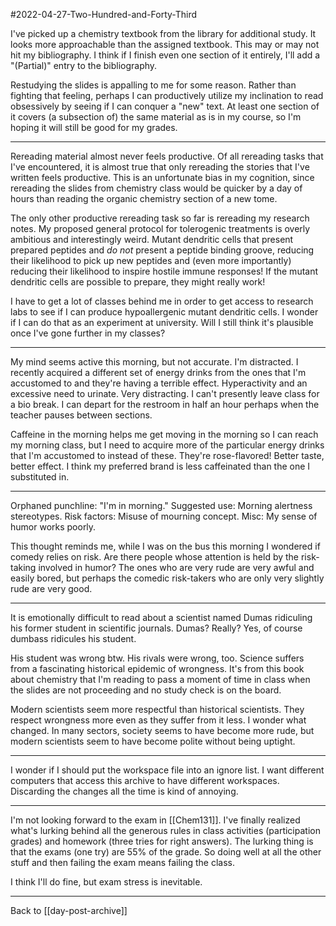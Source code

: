 #2022-04-27-Two-Hundred-and-Forty-Third

I've picked up a chemistry textbook from the library for additional study.  It looks more approachable than the assigned textbook.  This may or may not hit my bibliography.  I think if I finish even one section of it entirely, I'll add a "(Partial)" entry to the bibliography.

Restudying the slides is appalling to me for some reason.  Rather than fighting that feeling, perhaps I can productively utilize my inclination to read obsessively by seeing if I can conquer a "new" text.  At least one section of it covers (a subsection of) the same material as is in my course, so I'm hoping it will still be good for my grades.

---
Rereading material almost never feels productive.  Of all rereading tasks that I've encountered, it is almost true that only rereading the stories that I've written feels productive.  This is an unfortunate bias in my cognition, since rereading the slides from chemistry class would be quicker by a day of hours than reading the organic chemistry section of a new tome.

The only other productive rereading task so far is rereading my research notes.  My proposed general protocol for tolerogenic treatments is overly ambitious and interestingly weird.  Mutant dendritic cells that present prepared peptides and *do not* present a peptide binding groove, reducing their likelihood to pick up new peptides and (even more importantly) reducing their likelihood to inspire hostile immune responses!  If the mutant dendritic cells are possible to prepare, they might really work!

I have to get a lot of classes behind me in order to get access to research labs to see if I can produce hypoallergenic mutant dendritic cells.  I wonder if I can do that as an experiment at university.  Will I still think it's plausible once I've gone further in my classes?

---
My mind seems active this morning, but not accurate.  I'm distracted.  I recently acquired a different set of energy drinks from the ones that I'm accustomed to and they're having a terrible effect.  Hyperactivity and an excessive need to urinate.  Very distracting.  I can't presently leave class for a bio break.  I can depart for the restroom in half an hour perhaps when the teacher pauses between sections.

Caffeine in the morning helps me get moving in the morning so I can reach my morning class, but I need to acquire more of the particular energy drinks that I'm accustomed to instead of these.  They're rose-flavored!  Better taste, better effect.  I think my preferred brand is less caffeinated than the one I substituted in.

---
Orphaned punchline:  "I'm in morning."  Suggested use: Morning alertness stereotypes.  Risk factors: Misuse of mourning concept.  Misc:  My sense of humor works poorly.

This thought reminds me, while I was on the bus this morning I wondered if comedy relies on risk.  Are there people whose attention is held by the risk-taking involved in humor?  The ones who are very rude are very awful and easily bored, but perhaps the comedic risk-takers who are only very slightly rude are very good.

---
It is emotionally difficult to read about a scientist named Dumas ridiculing his former student in scientific journals.  Dumas?  Really?  Yes, of course dumbass ridicules his student.

His student was wrong btw.  His rivals were wrong, too.  Science suffers from a fascinating historical epidemic of wrongness.  It's from this book about chemistry that I'm reading to pass a moment of time in class when the slides are not proceeding and no study check is on the board.

Modern scientists seem more respectful than historical scientists.  They respect wrongness more even as they suffer from it less.  I wonder what changed.  In many sectors, society seems to have become more rude, but modern scientists seem to have become polite without being uptight.

---
I wonder if I should put the workspace file into an ignore list.  I want different computers that access this archive to have different workspaces.  Discarding the changes all the time is kind of annoying.

---
I'm not looking forward to the exam in [[Chem131]].  I've finally realized what's lurking behind all the generous rules in class activities (participation grades) and homework (three tries for right answers).  The lurking thing is that the exams (one try) are 55% of the grade.  So doing well at all the other stuff and then failing the exam means failing the class.

I think I'll do fine, but exam stress is inevitable.

---
Back to [[day-post-archive]]